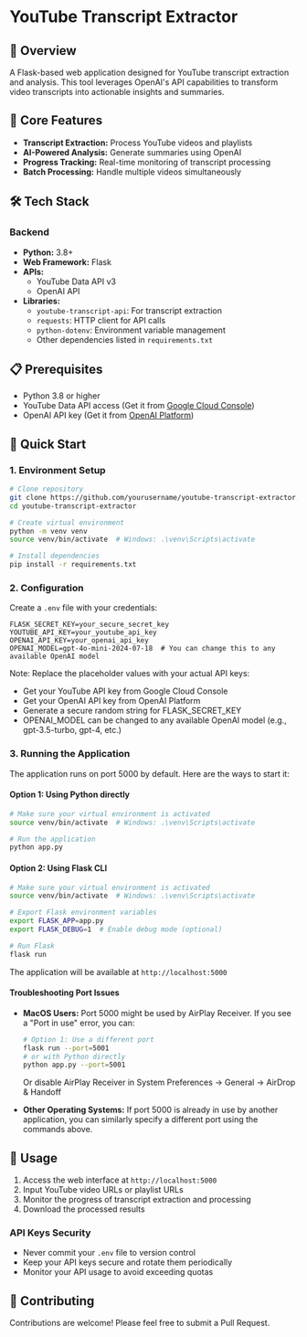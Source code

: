 # YouTube Transcript Extractor

## 🚀 Overview

A Flask-based web application designed for YouTube transcript extraction and analysis. This tool leverages OpenAI's API capabilities to transform video transcripts into actionable insights and summaries.

## 🎯 Core Features

- **Transcript Extraction:** Process YouTube videos and playlists
- **AI-Powered Analysis:** Generate summaries using OpenAI
- **Progress Tracking:** Real-time monitoring of transcript processing
- **Batch Processing:** Handle multiple videos simultaneously

## 🛠 Tech Stack

### Backend
- **Python:** 3.8+
- **Web Framework:** Flask
- **APIs:**
  - YouTube Data API v3
  - OpenAI API
- **Libraries:**
  - `youtube-transcript-api`: For transcript extraction
  - `requests`: HTTP client for API calls
  - `python-dotenv`: Environment variable management
  - Other dependencies listed in `requirements.txt`

## 📋 Prerequisites

- Python 3.8 or higher
- YouTube Data API access (Get it from [Google Cloud Console](https://console.cloud.google.com/))
- OpenAI API key (Get it from [OpenAI Platform](https://platform.openai.com/api-keys))

## 🚀 Quick Start

### 1. Environment Setup

```bash
# Clone repository
git clone https://github.com/yourusername/youtube-transcript-extractor.git
cd youtube-transcript-extractor

# Create virtual environment
python -m venv venv
source venv/bin/activate  # Windows: .\venv\Scripts\activate

# Install dependencies
pip install -r requirements.txt
```

### 2. Configuration

Create a `.env` file with your credentials:

```env
FLASK_SECRET_KEY=your_secure_secret_key
YOUTUBE_API_KEY=your_youtube_api_key
OPENAI_API_KEY=your_openai_api_key
OPENAI_MODEL=gpt-4o-mini-2024-07-18  # You can change this to any available OpenAI model
```

Note: Replace the placeholder values with your actual API keys:
- Get your YouTube API key from Google Cloud Console
- Get your OpenAI API key from OpenAI Platform
- Generate a secure random string for FLASK_SECRET_KEY
- OPENAI_MODEL can be changed to any available OpenAI model (e.g., gpt-3.5-turbo, gpt-4, etc.)

### 3. Running the Application

The application runs on port 5000 by default. Here are the ways to start it:

#### Option 1: Using Python directly
```bash
# Make sure your virtual environment is activated
source venv/bin/activate  # Windows: .\venv\Scripts\activate

# Run the application
python app.py
```

#### Option 2: Using Flask CLI
```bash
# Make sure your virtual environment is activated
source venv/bin/activate  # Windows: .\venv\Scripts\activate

# Export Flask environment variables
export FLASK_APP=app.py
export FLASK_DEBUG=1  # Enable debug mode (optional)

# Run Flask
flask run
```

The application will be available at `http://localhost:5000`

#### Troubleshooting Port Issues

- **MacOS Users:** Port 5000 might be used by AirPlay Receiver. If you see a "Port in use" error, you can:
  ```bash
  # Option 1: Use a different port
  flask run --port=5001
  # or with Python directly
  python app.py --port=5001
  ```
  Or disable AirPlay Receiver in System Preferences -> General -> AirDrop & Handoff

- **Other Operating Systems:** If port 5000 is already in use by another application, you can similarly specify a different port using the commands above.

## 📝 Usage

1. Access the web interface at `http://localhost:5000`
2. Input YouTube video URLs or playlist URLs
3. Monitor the progress of transcript extraction and processing
4. Download the processed results

### API Keys Security
- Never commit your `.env` file to version control
- Keep your API keys secure and rotate them periodically
- Monitor your API usage to avoid exceeding quotas

## 🤝 Contributing

Contributions are welcome! Please feel free to submit a Pull Request.
